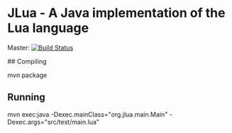 # JLua -  A Java implementation of the Lua language

Master: [![Build Status](https://travis-ci.org/lucasallan/jlua.png?branch=master)](https://travis-ci.org/lucasallan/jlua)

## Compiling

  mvn package

## Running

  mvn exec:java -Dexec.mainClass="org.jlua.main.Main" -Dexec.args="src/test/main.lua"
